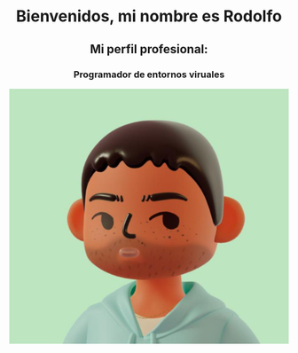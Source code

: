 <h1 align="center">Bienvenidos, mi nombre es Rodolfo</h1>
<h2 align="center">Mi perfil profesional:</h2>
<h3 align="center">Programador de entornos viruales</h3>

<p align="center"> <img src="https://github.com/Rodolfo2308/Rodolfo2308/blob/main/IMG-20230504-WA0074.jpg" /> </p>

